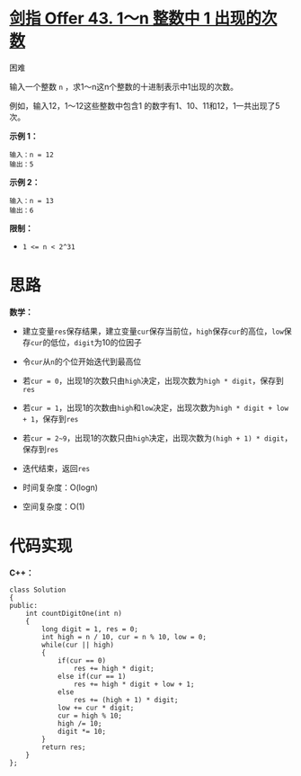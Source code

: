 # [剑指 Offer 43. 1～n 整数中 1 出现的次数](https://leetcode.cn/problems/1nzheng-shu-zhong-1chu-xian-de-ci-shu-lcof/)

困难



输入一个整数 `n` ，求1～n这n个整数的十进制表示中1出现的次数。

例如，输入12，1～12这些整数中包含1 的数字有1、10、11和12，1一共出现了5次。

 

**示例 1：**

```
输入：n = 12
输出：5
```

**示例 2：**

```
输入：n = 13
输出：6
```

 

**限制：**

- `1 <= n < 2^31`



# 思路

**数学：**

- 建立变量`res`保存结果，建立变量`cur`保存当前位，`high`保存`cur`的高位，`low`保存`cur`的低位，`digit`为10的位因子

- 令`cur`从`n`的个位开始迭代到最高位
- 若`cur = 0`，出现1的次数只由`high`决定，出现次数为`high * digit`，保存到`res`
- 若`cur = 1`，出现1的次数由`high`和`low`决定，出现次数为`high * digit + low + 1`，保存到`res`
- 若`cur = 2~9`，出现1的次数只由`high`决定，出现次数为`(high + 1) * digit`，保存到`res`
- 迭代结束，返回`res`

- 时间复杂度：O(logn)
- 空间复杂度：O(1)



# 代码实现

**C++：**

```
class Solution
{
public:
    int countDigitOne(int n)
    {
        long digit = 1, res = 0;
        int high = n / 10, cur = n % 10, low = 0;
        while(cur || high)
        {
            if(cur == 0)
                res += high * digit;
            else if(cur == 1)
                res += high * digit + low + 1;
            else
                res += (high + 1) * digit;
            low += cur * digit;
            cur = high % 10;
            high /= 10;
            digit *= 10;
        }
        return res;
    }
};
```

